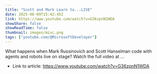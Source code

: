 ```yaml
---
title: "Scott and Mark Learn to...LIVE"
date: 2025-06-09T15:42:45Z
link: https://www.youtube.com/watch?v=G36zpnN1WDA
showShare: false
showReadTime: false
thumbnail: images/misc.png
tags: ["youtube.com/@MicrosoftDeveloper"]
---
```

What happens when Mark Russinovich and Scott Hanselman code with agents and robots live on stage? Watch the full video at ...

- Link to article: https://www.youtube.com/watch?v=G36zpnN1WDA